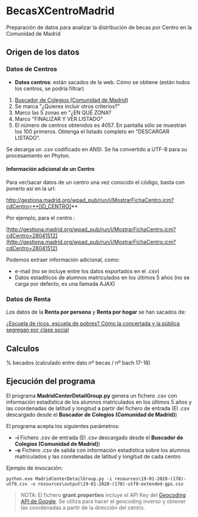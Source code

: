 # BecasXCentroMadrid
Preparación de datos para analizar la distribución de becas por Centro en la Comunidad de Madrid

## Origen de los datos

### Datos de Centros
* **Datos centros**: están sacados de la web. Cómo se obtiene (están todos los centros, se podría filtrar)
1. [Buscador de Colegios (Comunidad de Madrid)](http://www.madrid.org/wpad_pub/run/j/MostrarConsultaGeneral.icm)
2. Se marca "¿Quieres incluir otros criterios?"
3. Marco las 5 zonas en "¿EN QUÉ ZONA? 
4. Marco "FINALIZAR Y VER LISTADO"
5. El número de centros obtenidos es 4057. En pantalla sólo se muestran los 100 primeros. Obtenga el listado completo en "DESCARGAR LISTADO".

Se decarga un .csv codificado en ANSI. Se ha convertido a UTF-8 para su procesamiento en Phyton.

#### Información adicional de un Centro

Para ver/sacar datos de un centro una vez conocido el código, basta con ponerlo así en la url:

   http://gestiona.madrid.org/wpad_pub/run/j/MostrarFichaCentro.icm?cdCentro=**[ID_CENTRO]**
   
Por ejemplo, para el centro :

   [http://gestiona.madrid.org/wpad_pub/run/j/MostrarFichaCentro.icm?cdCentro=28041512](http://gestiona.madrid.org/wpad_pub/run/j/MostrarFichaCentro.icm?cdCentro=28041512)

Podemos extraer información adicional, como:
   * e-mail (no se incluye entre los datos exportados en el .csv) 
   * Datos estadíticos de alumnos matrículados en los últimos 5 años (no se carga por defecto, es una llamada AJAX) 

### Datos de Renta

Los datos de la **Renta por persona** y **Renta por hogar** se han sacados de:
 
   [¿Escuela de ricos, escuela de pobres? Cómo la concertada y la pública segregan por clase social](https://elpais.com/economia/2019/09/11/actualidad/1568217626_928704.html)

## Calculos

% becados (calculado entre dato nº becas / nº bach 17-18)

## Ejecución del programa

El programa **MadridCenterDetailGroup.py** genera un fichero .csv con información
estadística de los alumnos matriculados en los últimos 5 años y las coordenadas de
latitud y longitud a partir del fichero de entrada (El .csv descargado desde el 
 **Buscador de Colegios (Comunidad de Madrid)**)

El programa acepta los siguientes parámetros:

 * **-i** Fichero .csv de entrada (El .csv descargado desde el 
 **Buscador de Colegios (Comunidad de Madrid)**)
 * **-o** Fichero .csv de salida con información estadística sobre los 
 alumnos matriculados y las coordenadas de latitud y longitud de cada centro
 
Ejemplo de invocación:

```
python.exe MadridCenterDetailGroup.py -i resources\19-01-2020-(178)-utf8.csv -o resources\output\19-01-2020-(178)-utf8-extended-gps.csv
```

> NOTA: El fichero **grant.properties** incluye el API Key del  [Geocoding API
 de Google](https://developers.google.com/maps/documentation/geocoding/start). 
 Se utiliza para hacer el geocoding inverso y obtener las coordenadas 
 a partir de la dirección del centro. 